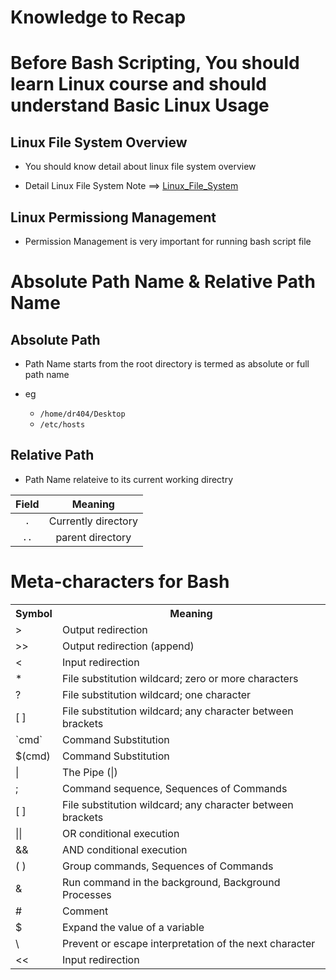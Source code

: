 # Knowledge to Recap

# Before Bash Scripting, You should learn Linux course and should understand Basic Linux Usage

## Linux File System Overview

- You should know detail about linux file system overview

- Detail Linux File System Note ==> [Linux_File_System](https://github.com/Dr-404/Linux_Foundation_Class/blob/main/01_Basic_Linux/00_Linux_Cheatsheets/linux_file_system.md)


## Linux Permissiong Management

- Permission Management is very important for running bash script file


# Absolute Path Name & Relative Path Name

## Absolute Path

- Path Name starts from the root directory is termed as absolute or full path name

- eg
	- `/home/dr404/Desktop`
	- `/etc/hosts`


## Relative Path

- Path Name relateive to its current working directry

|Field 		| Meaning			|
|:--------:	|:--------:			|
|`.` 		| Currently directory	|
|`..` 		| parent directory|


# Meta-characters for Bash

<table cellpadding="10">
<tr>
<th>Symbol</th>
<th>Meaning</th>
</tr>
<tr>
<td>&gt;</td>
<td align="left">Output redirection</td>
</tr>
<tr>
<td>&gt;&gt;</td>
<td align="left">Output redirection (append)</td>
</tr>
<tr>
<td>&lt;</td>
<td align="left">Input redirection</td>
</tr>
<tr>
<td>*</td>
<td align="left">File substitution wildcard; zero or more characters</td>
</tr>
<tr>
<td>?</td>
<td align="left">File substitution wildcard; one character</td>
</tr>
<td>[ ]</td>
<td align="left">File substitution wildcard; any character between brackets</td>

<tr>
<td>`cmd`</td>
<td align="left">Command Substitution</td>
</tr>
<tr>
<td>$(cmd)</td>
<td align="left">Command Substitution</td>
</tr>
<tr>
<td>|</td>
<td align="left">The Pipe (|)</td>
</tr>
<tr><td>;</td>
<td align="left">Command sequence, Sequences of Commands</td>
</tr>
<tr>
<td>[ ]</td>
<td align="left">File substitution wildcard; any character between brackets</td>
</tr>

<tr>
<td>||</td>
<td align="left">OR conditional execution</td>
</tr>
<tr><td>&amp;&amp;</td>
<td align="left">AND conditional execution</td>
</tr>
<tr>
<td>(  )</td>
<td align="left">Group commands, Sequences of Commands</td>
</tr>
<tr>
<td>&amp;</td>
<td align="left">Run command in the background, Background Processes</td>
</tr>
<tr>
<td>#</td>
<td align="left">Comment</td>
</tr>
<tr>
<td>$</td>
<td align="left">Expand the value of a variable</td>
</tr>
<tr>
<td>\</td>
<td align="left">Prevent or escape interpretation of the next character</td>
</tr>
<tr>
<td>&lt;&lt;</td>
<td align="left">Input redirection </td>
</tr>
</table>